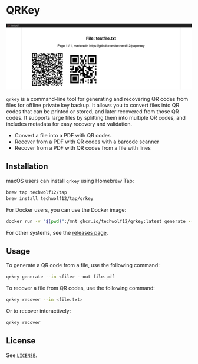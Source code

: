 QRKey
====

![QR code example](https://github.com/techwolf12/qrkey/raw/main/docs/testpdf.png "QR example")

`qrkey` is a command-line tool for generating and recovering QR codes from files for offline private key backup.
It allows you to convert files into QR codes that can be printed or stored, and later recovered from those QR codes.
It supports large files by splitting them into multiple QR codes, and includes metadata for easy recovery and validation.

* Convert a file into a PDF with QR codes
* Recover from a PDF with QR codes with a barcode scanner
* Recover from a PDF with QR codes from a file with lines

## Installation

macOS users can install `qrkey` using Homebrew Tap:

```bash
brew tap techwolf12/tap
brew install techwolf12/tap/qrkey
```

For Docker users, you can use the Docker image:

```bash
docker run -v "$(pwd)":/mnt ghcr.io/techwolf12/qrkey:latest generate --in /mnt/testfile.txt --out /mnt/test.pdf
```

For other systems, see the [releases page](https://github.com/Techwolf12/qrkey/releases/).

## Usage
To generate a QR code from a file, use the following command:

```bash
qrkey generate --in <file> --out file.pdf
```

To recover a file from QR codes, use the following command:

```bash
qrkey recover --in <file.txt>
```

Or to recover interactively:

```bash
qrkey recover
```

## License

See [`LICENSE`](./LICENSE).